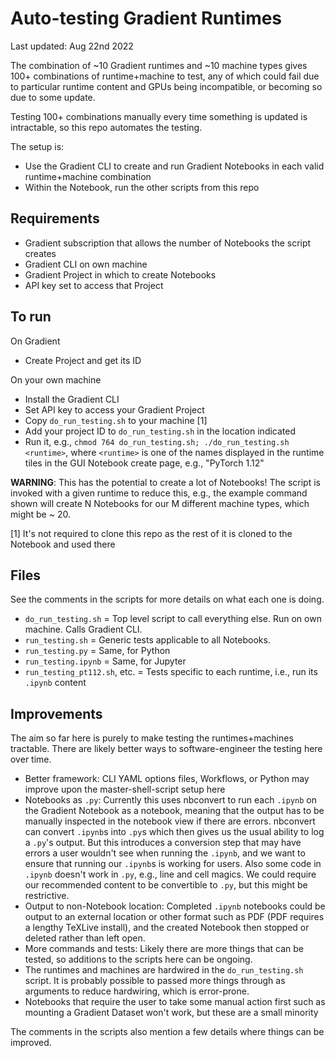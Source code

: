 # Auto-testing Gradient Runtimes

Last updated: Aug 22nd 2022

The combination of ~10 Gradient runtimes and ~10 machine types gives 100+ combinations of runtime+machine to test, any of which could fail due to particular runtime content and GPUs being incompatible, or becoming so due to some update.

Testing 100+ combinations manually every time something is updated is intractable, so this repo automates the testing.

The setup is:

- Use the Gradient CLI to create and run Gradient Notebooks in each valid runtime+machine combination
- Within the Notebook, run the other scripts from this repo

## Requirements

 - Gradient subscription that allows the number of Notebooks the script creates
 - Gradient CLI on own machine
 - Gradient Project in which to create Notebooks
 - API key set to access that Project

## To run

On Gradient

- Create Project and get its ID

On your own machine

- Install the Gradient CLI
- Set API key to access your Gradient Project
- Copy `do_run_testing.sh` to your machine [1]
- Add your project ID to `do_run_testing.sh` in the location indicated
- Run it, e.g., `chmod 764 do_run_testing.sh; ./do_run_testing.sh <runtime>`, where `<runtime>` is one of the names displayed in the runtime tiles in the GUI Notebook create page, e.g., "PyTorch 1.12"

**WARNING**: This has the potential to create a lot of Notebooks! The script is invoked with a given runtime to reduce this, e.g., the example command shown will create N Notebooks for our M different machine types, which might be ~ 20.

[1] It's not required to clone this repo as the rest of it is cloned to the Notebook and used there

## Files

See the comments in the scripts for more details on what each one is doing.

- `do_run_testing.sh` = Top level script to call everything else. Run on own machine. Calls Gradient CLI.
- `run_testing.sh` = Generic tests applicable to all Notebooks.
- `run_testing.py` = Same, for Python
- `run_testing.ipynb` = Same, for Jupyter
- `run_testing_pt112.sh`, etc. = Tests specific to each runtime, i.e., run its `.ipynb` content

## Improvements

The aim so far here is purely to make testing the runtimes+machines tractable. There are likely better ways to software-engineer the testing here over time.

- Better framework: CLI YAML options files, Workflows, or Python may improve upon the master-shell-script setup here
- Notebooks as `.py`: Currently this uses nbconvert to run each `.ipynb` on the Gradient Notebook as a notebook, meaning that the output has to be manually inspected in the notebook view if there are errors. nbconvert can convert `.ipynb`s into `.py`s which then gives us the usual ability to log a `.py`'s output. But this introduces a conversion step that may have errors a user wouldn't see when running the `.ipynb`, and we want to ensure that running our `.ipynb`s is working for users. Also some code in `.ipynb` doesn't work in `.py`, e.g., line and cell magics. We could require our recommended content to be convertible to `.py`, but this might be restrictive.
- Output to non-Notebook location: Completed `.ipynb` notebooks could be output to an external location or other format such as PDF (PDF requires a lengthy TeXLive install), and the created Notebook then stopped or deleted rather than left open.
- More commands and tests: Likely there are more things that can be tested, so additions to the scripts here can be ongoing.
- The runtimes and machines are hardwired in the `do_run_testing.sh` script. It is probably possible to passed more things through as arguments to reduce hardwiring, which is error-prone.
 - Notebooks that require the user to take some manual action first such as mounting a Gradient Dataset won't work, but these are a small minority

The comments in the scripts also mention a few details where things can be improved.
